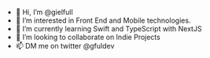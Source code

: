 - 👋 Hi, I’m @gielfull
- 👀 I’m interested in Front End and Mobile technologies.
- 🌱 I’m currently learning Swift and TypeScript with NextJS
- 💞️ I’m looking to collaborate on Indie Projects
- 📫 DM me on twitter @gfuldev
